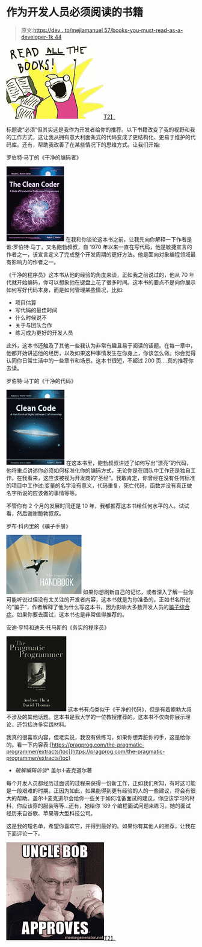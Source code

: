 # 作为开发人员必须阅读的书籍

> 原文:[https://dev . to/mejiamanuel 57/books-you-must-read-as-a-developer-1k 44](https://dev.to/mejiamanuel57/books-you-must-read-as-a-developer-1k44)

[![](img/a66d6dde0780ee7ec4abead2791faab7.png)T2】](https://2.bp.blogspot.com/-A-eeRx-5Xmo/WWLk_UBN9uI/AAAAAAAAJjs/ZSxuVYkq328sofNoCDTVdepf6lPmcwoeQCLcBGAs/s1600/allthebooks.jpg)

标题说“必须”但其实这是我作为开发者给你的推荐。以下书籍改变了我的视野和我的工作方式，这让我从拥有意大利面条式的代码变成了更结构化、更易于维护的代码库。还有，帮助我改善了在某些情况下的思维方式。让我们开始:

罗伯特·马丁的《干净的编码者》

[![](img/afff60f1a07ff916e383dc2dec54a405.png)](https://1.bp.blogspot.com/-6VgO0v4NB5k/WWQ4kIs_twI/AAAAAAAAJks/WtzA4mL6ymUD3WkYVyrdL7jkDJSfs5S8wCLcBGAs/s1600/512NzCU0wfL._SX258_BO1%252C204%252C203%252C200_.jpg) 
在我和你谈论这本书之前，让我先向你解释一下作者是谁:罗伯特·马丁，又名鲍勃叔叔，自 1970 年以来一直在写代码，他是敏捷宣言的作者之一，该宣言定义了完成整个开发周期的更好方法。他是面向对象编程领域最有影响力的作者之一。

《干净的程序员》这本书从他的经验的角度来谈，正如我之前说过的，他从 70 年代就开始编码，你可以想象他在键盘上花了很多时间。这本书的要点不是向你展示如何写好代码本身，而是如何管理某些情况，比如:

*   项目估算
*   写代码的最佳时间
*   什么时候说不
*   关于与团队合作
*   练习成为更好的开发人员

此外，这本书还触及了其他一些我认为非常有趣且易于阅读的话题。在每一章中，他都开始讲述他的经历，以及如果这种事情发生在你身上，你该怎么做。你会觉得认同你日常生活中的一些章节和场景。这本书很短，不超过 200 页....真的推荐你去读。

罗伯特·马丁的《干净的代码》

[![](img/fcc362bf337d1b1727f8c994811302ee.png)](https://2.bp.blogspot.com/-frT-fstCmio/WWQ4zJkdX_I/AAAAAAAAJkw/Zz9oaEaFjWkRa_0wqbeGEea_FdmCg_X1QCLcBGAs/s1600/41TINACY3hL._SX384_BO1%252C204%252C203%252C200_.jpg) 
在这本书里，鲍勃叔叔讲述了如何写出“漂亮”的代码，他将重点讲述你必须如何标准化你的编码方式，无论你是在团队中工作还是独自工作。在我看来，这应该被视为开发商的“圣经”。我敢肯定，你曾经在没有任何标准的项目中工作过:变量的名字没有意义，代码重复，死亡代码，函数并没有真正做名字所说的应该做的事情等等。

不管你有 2 个月的发展时间还是 10 年，我都推荐这本书给任何水平的人。试试看，然后谢谢鲍勃叔叔。

罗布·科内里的《骗子手册》

[![](img/64f792d920bd0713e368239ef61ed065.png)](https://2.bp.blogspot.com/-HP5uixg7ZCE/WWQ8lY4Tj3I/AAAAAAAAJk4/AHbFoW4nM28x5ReRbVdpgM1GnIyfmBD-ACLcBGAs/s1600/imposter_slide.png) 
如果你想刷新自己的记忆，或者深入了解一些你可能听说过但没有太关注的开发者内容，这本书就是为你准备的。正如书名所说的“骗子”，作者解释了他为什么写这本书，因为影响大多数开发人员的[骗子综合症](http://vplata.com/b/2016/04/29/the-impostor-syndrome/)。如果你要去面试，这本书也是非常值得推荐的。

安迪·亨特和迪夫·托马斯的《务实的程序员》

[![](img/9005ceb8242112026f95d32c95e11a94.png)](https://4.bp.blogspot.com/-UVtIp2S8PMU/WWQ4_6e2GsI/AAAAAAAAJk0/ITK73L9HZp8bP_yiSP27D4VntlSVpQxgACLcBGAs/s1600/41BKx1AxQWL._SX396_BO1%252C204%252C203%252C200_.jpg) 
这本书有点类似于《干净的代码》，但是有着鲍勃大叔不涉及的其他话题。这本书是我大学的一位教授推荐的。这本书不仅向你展示理论，还包括许多实践材料。

我真的很喜欢内容，但老实说，我没有做练习，如果你想弄脏你的手，这是给你的。看一下内容表:[https://pragprog.com/the-pragmatic-programmer/extracts/toc](https://pragprog.com/the-pragmatic-programmer/extracts/toc)

* *破解编码访谈** 盖尔·l·麦克道尔著

每个开发人员都经历过面试的过程来获得一份新工作，正如我们所知，有时这可能是一段艰难的时期。正因为如此，如果能得到更有经验的人的一些建议，将会有很大的帮助。盖尔·l·麦克道尔会给你一些关于如何准备面试的建议，你应该学习的材料，你应该穿的服装等等...还有，她给你 189 个编程面试问题来练习。她的面试经历来自谷歌、苹果等大型科技公司。

这是我的短名单，希望你喜欢它，并得到最好的。如果你有其他人的推荐，让我在下面评论一下。

[![](img/4845a3fce57fab817bbce4227cabff1c.png)T2】](https://1.bp.blogspot.com/-cRQmEPeoPXk/WWQ2exBdHLI/AAAAAAAAJko/3nEIAx9m9ts8bLpeL3yvaDyKpfVwF6OhACEwYBhgL/s1600/67598513.jpg)